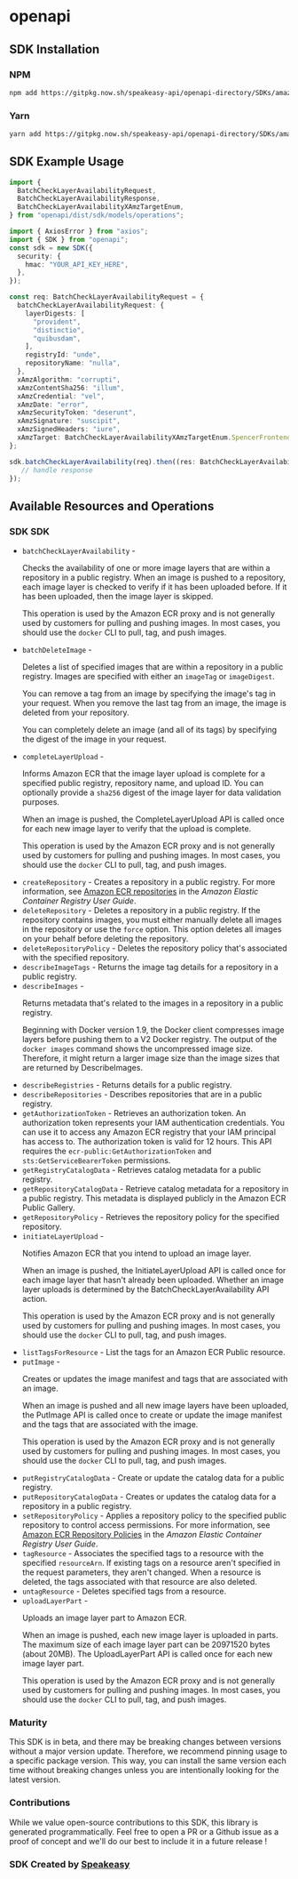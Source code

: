 # openapi

<!-- Start SDK Installation -->
## SDK Installation

### NPM

```bash
npm add https://gitpkg.now.sh/speakeasy-api/openapi-directory/SDKs/amazonaws.com/ecr-public/2020-10-30/typescript
```

### Yarn

```bash
yarn add https://gitpkg.now.sh/speakeasy-api/openapi-directory/SDKs/amazonaws.com/ecr-public/2020-10-30/typescript
```
<!-- End SDK Installation -->

## SDK Example Usage
<!-- Start SDK Example Usage -->
```typescript
import {
  BatchCheckLayerAvailabilityRequest,
  BatchCheckLayerAvailabilityResponse,
  BatchCheckLayerAvailabilityXAmzTargetEnum,
} from "openapi/dist/sdk/models/operations";

import { AxiosError } from "axios";
import { SDK } from "openapi";
const sdk = new SDK({
  security: {
    hmac: "YOUR_API_KEY_HERE",
  },
});

const req: BatchCheckLayerAvailabilityRequest = {
  batchCheckLayerAvailabilityRequest: {
    layerDigests: [
      "provident",
      "distinctio",
      "quibusdam",
    ],
    registryId: "unde",
    repositoryName: "nulla",
  },
  xAmzAlgorithm: "corrupti",
  xAmzContentSha256: "illum",
  xAmzCredential: "vel",
  xAmzDate: "error",
  xAmzSecurityToken: "deserunt",
  xAmzSignature: "suscipit",
  xAmzSignedHeaders: "iure",
  xAmzTarget: BatchCheckLayerAvailabilityXAmzTargetEnum.SpencerFrontendServiceBatchCheckLayerAvailability,
};

sdk.batchCheckLayerAvailability(req).then((res: BatchCheckLayerAvailabilityResponse | AxiosError) => {
   // handle response
});
```
<!-- End SDK Example Usage -->

<!-- Start SDK Available Operations -->
## Available Resources and Operations

### SDK SDK

* `batchCheckLayerAvailability` - <p>Checks the availability of one or more image layers that are within a repository in a public registry. When an image is pushed to a repository, each image layer is checked to verify if it has been uploaded before. If it has been uploaded, then the image layer is skipped.</p> <note> <p>This operation is used by the Amazon ECR proxy and is not generally used by customers for pulling and pushing images. In most cases, you should use the <code>docker</code> CLI to pull, tag, and push images.</p> </note>
* `batchDeleteImage` - <p>Deletes a list of specified images that are within a repository in a public registry. Images are specified with either an <code>imageTag</code> or <code>imageDigest</code>.</p> <p>You can remove a tag from an image by specifying the image's tag in your request. When you remove the last tag from an image, the image is deleted from your repository.</p> <p>You can completely delete an image (and all of its tags) by specifying the digest of the image in your request.</p>
* `completeLayerUpload` - <p>Informs Amazon ECR that the image layer upload is complete for a specified public registry, repository name, and upload ID. You can optionally provide a <code>sha256</code> digest of the image layer for data validation purposes.</p> <p>When an image is pushed, the CompleteLayerUpload API is called once for each new image layer to verify that the upload is complete.</p> <note> <p>This operation is used by the Amazon ECR proxy and is not generally used by customers for pulling and pushing images. In most cases, you should use the <code>docker</code> CLI to pull, tag, and push images.</p> </note>
* `createRepository` - Creates a repository in a public registry. For more information, see <a href="https://docs.aws.amazon.com/AmazonECR/latest/userguide/Repositories.html">Amazon ECR repositories</a> in the <i>Amazon Elastic Container Registry User Guide</i>.
* `deleteRepository` - Deletes a repository in a public registry. If the repository contains images, you must either manually delete all images in the repository or use the <code>force</code> option. This option deletes all images on your behalf before deleting the repository.
* `deleteRepositoryPolicy` - Deletes the repository policy that's associated with the specified repository.
* `describeImageTags` - Returns the image tag details for a repository in a public registry.
* `describeImages` - <p>Returns metadata that's related to the images in a repository in a public registry.</p> <note> <p>Beginning with Docker version 1.9, the Docker client compresses image layers before pushing them to a V2 Docker registry. The output of the <code>docker images</code> command shows the uncompressed image size. Therefore, it might return a larger image size than the image sizes that are returned by <a>DescribeImages</a>.</p> </note>
* `describeRegistries` - Returns details for a public registry.
* `describeRepositories` - Describes repositories that are in a public registry.
* `getAuthorizationToken` - Retrieves an authorization token. An authorization token represents your IAM authentication credentials. You can use it to access any Amazon ECR registry that your IAM principal has access to. The authorization token is valid for 12 hours. This API requires the <code>ecr-public:GetAuthorizationToken</code> and <code>sts:GetServiceBearerToken</code> permissions.
* `getRegistryCatalogData` - Retrieves catalog metadata for a public registry.
* `getRepositoryCatalogData` - Retrieve catalog metadata for a repository in a public registry. This metadata is displayed publicly in the Amazon ECR Public Gallery.
* `getRepositoryPolicy` - Retrieves the repository policy for the specified repository.
* `initiateLayerUpload` - <p>Notifies Amazon ECR that you intend to upload an image layer.</p> <p>When an image is pushed, the InitiateLayerUpload API is called once for each image layer that hasn't already been uploaded. Whether an image layer uploads is determined by the BatchCheckLayerAvailability API action.</p> <note> <p>This operation is used by the Amazon ECR proxy and is not generally used by customers for pulling and pushing images. In most cases, you should use the <code>docker</code> CLI to pull, tag, and push images.</p> </note>
* `listTagsForResource` - List the tags for an Amazon ECR Public resource.
* `putImage` - <p>Creates or updates the image manifest and tags that are associated with an image.</p> <p>When an image is pushed and all new image layers have been uploaded, the PutImage API is called once to create or update the image manifest and the tags that are associated with the image.</p> <note> <p>This operation is used by the Amazon ECR proxy and is not generally used by customers for pulling and pushing images. In most cases, you should use the <code>docker</code> CLI to pull, tag, and push images.</p> </note>
* `putRegistryCatalogData` - Create or update the catalog data for a public registry.
* `putRepositoryCatalogData` - Creates or updates the catalog data for a repository in a public registry.
* `setRepositoryPolicy` - Applies a repository policy to the specified public repository to control access permissions. For more information, see <a href="https://docs.aws.amazon.com/AmazonECR/latest/userguide/repository-policies.html">Amazon ECR Repository Policies</a> in the <i>Amazon Elastic Container Registry User Guide</i>.
* `tagResource` - Associates the specified tags to a resource with the specified <code>resourceArn</code>. If existing tags on a resource aren't specified in the request parameters, they aren't changed. When a resource is deleted, the tags associated with that resource are also deleted.
* `untagResource` - Deletes specified tags from a resource.
* `uploadLayerPart` - <p>Uploads an image layer part to Amazon ECR.</p> <p>When an image is pushed, each new image layer is uploaded in parts. The maximum size of each image layer part can be 20971520 bytes (about 20MB). The UploadLayerPart API is called once for each new image layer part.</p> <note> <p>This operation is used by the Amazon ECR proxy and is not generally used by customers for pulling and pushing images. In most cases, you should use the <code>docker</code> CLI to pull, tag, and push images.</p> </note>
<!-- End SDK Available Operations -->

### Maturity

This SDK is in beta, and there may be breaking changes between versions without a major version update. Therefore, we recommend pinning usage
to a specific package version. This way, you can install the same version each time without breaking changes unless you are intentionally
looking for the latest version.

### Contributions

While we value open-source contributions to this SDK, this library is generated programmatically.
Feel free to open a PR or a Github issue as a proof of concept and we'll do our best to include it in a future release !

### SDK Created by [Speakeasy](https://docs.speakeasyapi.dev/docs/using-speakeasy/client-sdks)

